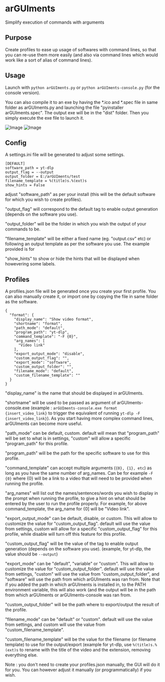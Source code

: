 # arGUIments
Simplify execution of commands with arguments

## Purpose
Create profiles to ease up usage of softwares with command lines, so that you can re-use them more easily (and also via command lines which would work like a sort of alias of command lines).


## Usage
Launch with `python arGUIments.py` or `python arGUIments-console.py` (for the console version).

You can also compile it to an exe by having the *.ico and *.spec file in same folder as arGUIments.py and launching the file "pyinstaller arGUIments.spec". The output exe will be in the "dist" folder.
Then you simply execute the exe file to launch it.

![Image](https://i.imgur.com/ogsXwzX.gif)
![Image](https://i.imgur.com/WQGVBxK.gif)

## Config
A settings.ini file will be generated to adjust some settings.

```
[DEFAULT]
software_path = yt-dlp
output_flag = --output
output_folder = E:/arGUIments/test
filename_template = %(title)s.%(ext)s
show_hints = False
```

adjust "software_path" as per your install (this will be the default software for which you wish to create profiles).

"output_flag" will correspond to the default tag to enable output generation (depends on the software you use).

"output_folder" will be the folder in which you wish the output of your commands to be.

"filename_template" will be either a fixed name (eg. "output.csv" etc) or following an output template as per the software you use. The example provided is for 

"show_hints" to show or hide the hints that will be displayed when howevering some labels.


## Profiles
A profiles.json file will be generated once you create your first profile.
You can also manually create it, or import one by copying the file in same folder as the software.

```
{
  "format": {
    "display_name": "Show video format",
    "shortname": "format",
    "path_mode": "default",
    "program_path": "yt-dlp",
    "command_template": "-F {0}",
    "arg_names": [
      "Video link"
    ],
    "export_output_mode": "disable",
    "custom_output_flag": "",
    "export_mode": "software",
    "custom_output_folder": "",
    "filename_mode": "default",
    "custom_filename_template": ""
  }
}
```

"display_name" is the name that should be displayed in arGUIments.

"shortname" will be used to be passed as argument of arGUIments-console.exe (example : `arGUIments-console.exe format {insert_video_link}` to trigger the equivalent of running `yt-dlp -F {insert_video_link}`).
As you start having more complex command lines, arGUIments can become more useful.

"path_mode" can be default, custom. default will mean that "program_path" will be set to what is in settings, "custom" will allow a specific "program_path" for this profile.

"program_path" will be the path for the specific software to use for this profile.

"command_template" can accept multiple arguments (`{0}, {1}, etc`) as long as you have the same number of arg_names. Can be for example `-F {0}` where {0} will be a link to a video that will need to be provided when running the profile.

"arg_names"  will list out the names/sentences/words you wish to display in the prompt when running the profile, to give a hint on what should be entered by the user to run the profile properly. For example, for above command_template, the arg_name for {0] will be "Video link".

"export_output_mode" can be default, disable, or custom. This will allow to customize the value for "custom_output_flag". default will use the value from settings, custom will allow for a specific "custom_output_flag" for this profile, while disable will turn off this feature for this profile.

"custom_output_flag" will be the value of the tag to enable output generation (depends on the software you use). (example, for yt-dlp, the value should be `--output`)

"export_mode" can be "default", "variable" or "custom". This will allow to customize the value for "custom_output_folder". default will use the value from settings, "custom" will use the value from "custom_output_folder", and "software" will use the path from which arGUIments was ran from. Note that if you added the path in which arGUIments is installed in, to the PATH environment variable, this will also work (and the output will be in the path from which arGUIments or arGUIments-console was ran from.

"custom_output_folder" will be the path where to export/output the result of the profile.

"filename_mode" can be "default" or "custom". default will use the value from settings, and custom will use the value from "custom_filename_template". 

"custom_filename_template" will be the value for the filename (or filename template) to use for the output/export (example for yt-dlp, use `%(title)s.%(ext)s` to rename with the title of the video and the extension, removing everything else.

Note : you don't need to create your profiles.json manually, the GUI will do it for you. You can however adjust it manually (or programmatically) if you wish.
